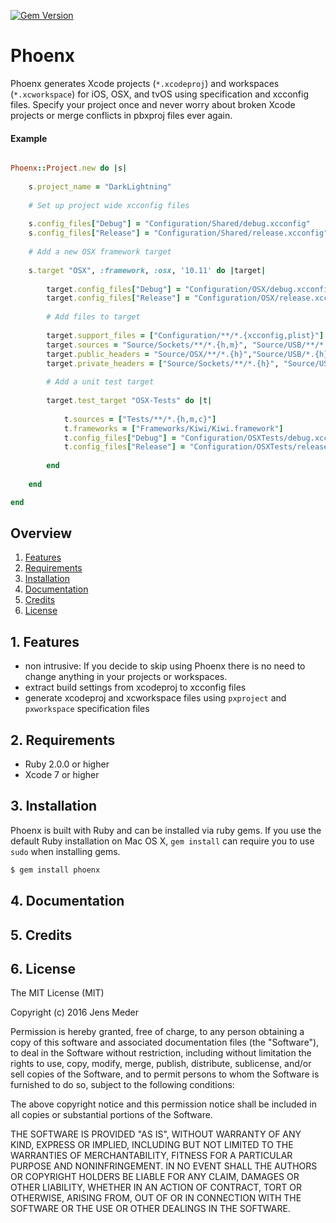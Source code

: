 [![Gem Version](https://badge.fury.io/rb/phoenx.svg)](https://badge.fury.io/rb/phoenx)

# Phoenx

Phoenx generates Xcode projects (`*.xcodeproj`) and workspaces (`*.xcworkspace`) for iOS, OSX, and tvOS using specification and xcconfig files. Specify your project once and never worry about broken Xcode projects or merge conflicts in pbxproj files ever again. 

#### Example

```ruby

Phoenx::Project.new do |s|
		
	s.project_name = "DarkLightning"
	
	# Set up project wide xcconfig files
	
	s.config_files["Debug"] = "Configuration/Shared/debug.xcconfig"
	s.config_files["Release"] = "Configuration/Shared/release.xcconfig"
	
	# Add a new OSX framework target
	
	s.target "OSX", :framework, :osx, '10.11' do |target|
	
		target.config_files["Debug"] = "Configuration/OSX/debug.xcconfig"
		target.config_files["Release"] = "Configuration/OSX/release.xcconfig"
		
		# Add files to target
		
		target.support_files = ["Configuration/**/*.{xcconfig,plist}"]
		target.sources = "Source/Sockets/**/*.{h,m}", "Source/USB/**/*.{h,m,c}","Source/PacketProtocol/**/*.{h,m}", "Source/Internal/**/*.{h,m}"
		target.public_headers = "Source/OSX/**/*.{h}","Source/USB/*.{h}","Source/PacketProtocol/**/*.{h}","Source/USB/Connections/**/*.{h}"
		target.private_headers = ["Source/Sockets/**/*.{h}", "Source/USB/USBMux/**/*.{h}"]
		
		# Add a unit test target
		
		target.test_target "OSX-Tests" do |t|
		
			t.sources = ["Tests/**/*.{h,m,c}"]
			t.frameworks = ["Frameworks/Kiwi/Kiwi.framework"]
			t.config_files["Debug"] = "Configuration/OSXTests/debug.xcconfig"
			t.config_files["Release"] = "Configuration/OSXTests/release.xcconfig"
		
		end
	
	end

end

```

## Overview

1. [Features](README.md#1-features)
2. [Requirements](README.md#2-requirements)
3. [Installation](README.md#3-installation)
4. [Documentation](README.md#4-documentation)
5. [Credits](README.md#5-credits)
6. [License](README.md#6-license)

## 1. Features

* non intrusive: If you decide to skip using Phoenx there is no need to change anything in your projects or workspaces. 
* extract build settings from xcodeproj to xcconfig files
* generate xcodeproj and xcworkspace files using `pxproject` and `pxworkspace` specification files

## 2. Requirements

* Ruby 2.0.0 or higher
* Xcode 7 or higher

## 3. Installation

Phoenx is built with Ruby and can be installed via ruby gems. If you use the default Ruby installation on Mac OS X, `gem install` can require you to use `sudo` when installing gems. 

```ruby
$ gem install phoenx
```

## 4. Documentation

## 5. Credits

## 6. License

The MIT License (MIT)

Copyright (c) 2016 Jens Meder

Permission is hereby granted, free of charge, to any person obtaining a copy
of this software and associated documentation files (the "Software"), to deal
in the Software without restriction, including without limitation the rights
to use, copy, modify, merge, publish, distribute, sublicense, and/or sell
copies of the Software, and to permit persons to whom the Software is
furnished to do so, subject to the following conditions:

The above copyright notice and this permission notice shall be included in all
copies or substantial portions of the Software.

THE SOFTWARE IS PROVIDED "AS IS", WITHOUT WARRANTY OF ANY KIND, EXPRESS OR
IMPLIED, INCLUDING BUT NOT LIMITED TO THE WARRANTIES OF MERCHANTABILITY,
FITNESS FOR A PARTICULAR PURPOSE AND NONINFRINGEMENT. IN NO EVENT SHALL THE
AUTHORS OR COPYRIGHT HOLDERS BE LIABLE FOR ANY CLAIM, DAMAGES OR OTHER
LIABILITY, WHETHER IN AN ACTION OF CONTRACT, TORT OR OTHERWISE, ARISING FROM,
OUT OF OR IN CONNECTION WITH THE SOFTWARE OR THE USE OR OTHER DEALINGS IN THE
SOFTWARE.

